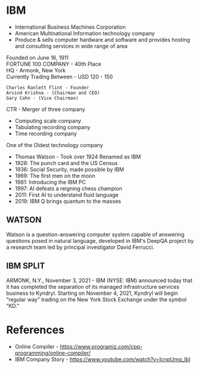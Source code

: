 # IBM

- International Business Machines Corporation
- American Multinational Information technology company
- Produce & sells computer hardware and software and provides hosting and consulting services in wide range of area

Founded on June 16, 1911<br>
FORTUNE 100 COMPANY - 40th Place <br>
HQ - Armonk, New York<br>
Currently Trading Between - USD 120 - 150<br>

```
Charles Ranlett Flint - Founder
Arvind Krishna - (Chairman and CEO)
Gary Cohn - (Vice Chairman)
```

CTR - Merger of three company

- Computing scale company
- Tabulating recording company
- Time recording company

One of the Oldest technology company

- Thomas Watson - Took over 1924 Renamed as IBM
- 1928: The punch card and the US Census
- 1936: Social Security, made possible by IBM
- 1969: The first men on the moon
- 1981: Introducing the IBM PC
- 1997: AI defeats a reigning chess champion
- 2011: First AI to understand fluid language
- 2019: IBM Q brings quantum to the masses

## WATSON

Watson is a question-answering computer system capable of answering questions posed in natural language, developed in IBM's DeepQA project by a research team led by principal investigator David Ferrucci.

## IBM SPLIT

ARMONK, N.Y., November 3, 2021 - IBM (NYSE: IBM) announced today that it has completed the separation of its managed infrastructure services business to Kyndryl. Starting on November 4, 2021, Kyndryl will begin “regular way” trading on the New York Stock Exchange under the symbol “KD.”

# References

- Online Compiler - https://www.programiz.com/cpp-programming/online-compiler/
- IBM Company Story - https://www.youtube.com/watch?v=IcnpUmq_IbI
